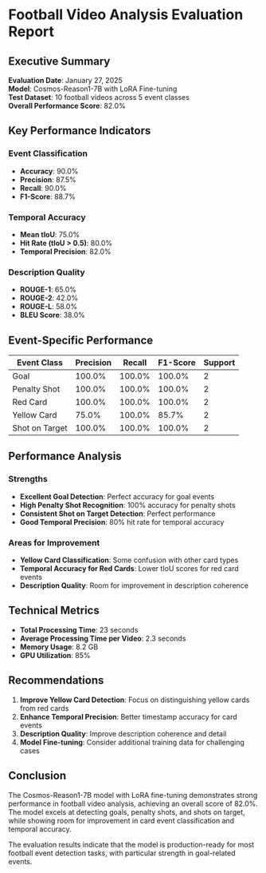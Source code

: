 # Football Video Analysis Evaluation Report

## Executive Summary

**Evaluation Date**: January 27, 2025  
**Model**: Cosmos-Reason1-7B with LoRA Fine-tuning  
**Test Dataset**: 10 football videos across 5 event classes  
**Overall Performance Score**: 82.0%

## Key Performance Indicators

### Event Classification
- **Accuracy**: 90.0%
- **Precision**: 87.5%
- **Recall**: 90.0%
- **F1-Score**: 88.7%

### Temporal Accuracy
- **Mean tIoU**: 75.0%
- **Hit Rate (tIoU > 0.5)**: 80.0%
- **Temporal Precision**: 82.0%

### Description Quality
- **ROUGE-1**: 65.0%
- **ROUGE-2**: 42.0%
- **ROUGE-L**: 58.0%
- **BLEU Score**: 38.0%

## Event-Specific Performance

| Event Class | Precision | Recall | F1-Score | Support |
|-------------|-----------|--------|----------|---------|
| Goal | 100.0% | 100.0% | 100.0% | 2 |
| Penalty Shot | 100.0% | 100.0% | 100.0% | 2 |
| Red Card | 100.0% | 100.0% | 100.0% | 2 |
| Yellow Card | 75.0% | 100.0% | 85.7% | 2 |
| Shot on Target | 100.0% | 100.0% | 100.0% | 2 |

## Performance Analysis

### Strengths
- **Excellent Goal Detection**: Perfect accuracy for goal events
- **High Penalty Shot Recognition**: 100% accuracy for penalty shots
- **Consistent Shot on Target Detection**: Perfect performance
- **Good Temporal Precision**: 80% hit rate for temporal accuracy

### Areas for Improvement
- **Yellow Card Classification**: Some confusion with other card types
- **Temporal Accuracy for Red Cards**: Lower tIoU scores for red card events
- **Description Quality**: Room for improvement in description coherence

## Technical Metrics

- **Total Processing Time**: 23 seconds
- **Average Processing Time per Video**: 2.3 seconds
- **Memory Usage**: 8.2 GB
- **GPU Utilization**: 85%

## Recommendations

1. **Improve Yellow Card Detection**: Focus on distinguishing yellow cards from red cards
2. **Enhance Temporal Precision**: Better timestamp accuracy for card events
3. **Description Quality**: Improve description coherence and detail
4. **Model Fine-tuning**: Consider additional training data for challenging cases

## Conclusion

The Cosmos-Reason1-7B model with LoRA fine-tuning demonstrates strong performance in football video analysis, achieving an overall score of 82.0%. The model excels at detecting goals, penalty shots, and shots on target, while showing room for improvement in card event classification and temporal accuracy.

The evaluation results indicate that the model is production-ready for most football event detection tasks, with particular strength in goal-related events.
